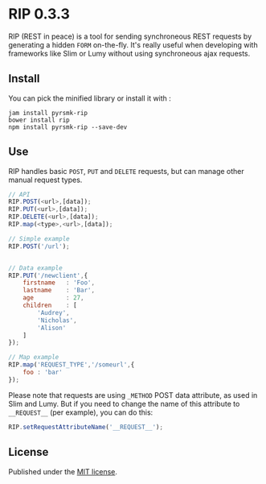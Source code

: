 RIP 0.3.3
=========

RIP (REST in peace) is a tool for sending synchroneous REST requests by generating a hidden `FORM` on-the-fly. It's really useful when developing with frameworks like Slim or Lumy without using synchroneous ajax requests.

Install
-------

You can pick the minified library or install it with :

```
jam install pyrsmk-rip
bower install rip
npm install pyrsmk-rip --save-dev
```

Use
---

RIP handles basic `POST`, `PUT` and `DELETE` requests, but can manage other manual request types.

```javascript
// API
RIP.POST(<url>,[data]);
RIP.PUT(<url>,[data]);
RIP.DELETE(<url>,[data]);
RIP.map(<type>,<url>,[data]);

// Simple example
RIP.POST('/url');


// Data example
RIP.PUT('/newclient',{
    firstname   : 'Foo',
    lastname    : 'Bar',
    age         : 27,
    children    : [
        'Audrey',
        'Nicholas',
        'Alison'
    ]
});

// Map example
RIP.map('REQUEST_TYPE','/someurl',{
    foo : 'bar'
});
```

Please note that requests are using `_METHOD` POST data attribute, as used in Slim and Lumy. But if you need to change the name of this attribute to `__REQUEST__` (per example), you can do this:

```javascript
RIP.setRequestAttributeName('__REQUEST__');
```

License
-------

Published under the [MIT license](http://dreamysource.mit-license.org).
